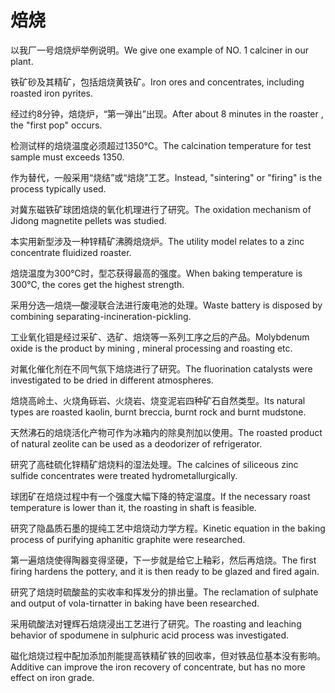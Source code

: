 # 焙烧

<p><span class="chinese">以我厂一号焙烧炉举例说明。</span><span class="english">We give one example of NO. 1 calciner in our plant.</span></p>

<p><span class="chinese">铁矿砂及其精矿，包括焙烧黄铁矿。</span><span class="english">Iron ores and concentrates, including roasted iron pyrites.</span></p>

<p><span class="chinese">经过约8分钟，焙烧炉，“第一弹出”出现。</span><span class="english">After about 8 minutes in the roaster , the "first pop" occurs.</span></p>

<p><span class="chinese">检测试样的焙烧温度必须超过1350℃。</span><span class="english">The calcination temperature for test sample must exceeds 1350.</span></p>

<p><span class="chinese">作为替代，一般采用“烧结”或“焙烧”工艺。</span><span class="english">Instead, "sintering" or "firing" is the process typically used.</span></p>

<p><span class="chinese">对冀东磁铁矿球团焙烧的氧化机理进行了研究。</span><span class="english">The oxidation mechanism of Jidong magnetite pellets was studied.</span></p>

<p><span class="chinese">本实用新型涉及一种锌精矿沸腾焙烧炉。</span><span class="english">The utility model relates to a zinc concentrate fluidized roaster.</span></p>

<p><span class="chinese">焙烧温度为300℃时，型芯获得最高的强度。</span><span class="english">When baking temperature is 300℃, the cores get the highest strength.</span></p>

<p><span class="chinese">采用分选—焙烧—酸浸联合法进行废电池的处理。</span><span class="english">Waste battery is disposed by combining separating-incineration-pickling.</span></p>

<p><span class="chinese">工业氧化钼是经过采矿、选矿、焙烧等一系列工序之后的产品。</span><span class="english">Molybdenum oxide is the product by mining , mineral processing and roasting etc.</span></p>

<p><span class="chinese">对氟化催化剂在不同气氛下焙烧进行了研究。</span><span class="english">The fluorination catalysts were investigated to be dried in different atmospheres.</span></p>

<p><span class="chinese">焙烧高岭土、火烧角砾岩、火烧岩、烧变泥岩四种矿石自然类型。</span><span class="english">Its natural types are roasted kaolin, burnt breccia, burnt rock and burnt mudstone.</span></p>

<p><span class="chinese">天然沸石的焙烧活化产物可作为冰箱内的除臭剂加以使用。</span><span class="english">The roasted product of natural zeolite can be used as a deodorizer of refrigerator.</span></p>

<p><span class="chinese">研究了高硅硫化锌精矿焙烧料的湿法处理。</span><span class="english">The calcines of siliceous zinc sulfide concentrates were treated hydrometallurgically.</span></p>

<p><span class="chinese">球团矿在焙烧过程中有一个强度大幅下降的特定温度。</span><span class="english">If the necessary roast temperature is lower than it, the roasting in shaft is feasible.</span></p>

<p><span class="chinese">研究了隐晶质石墨的提纯工艺中焙烧动力学方程。</span><span class="english">Kinetic equation in the baking process of purifying aphanitic graphite were researched.</span></p>

<p><span class="chinese">第一遍焙烧使得陶器变得坚硬，下一步就是给它上釉彩，然后再焙烧。</span><span class="english">The first firing hardens the pottery, and it is then ready to be glazed and fired again.</span></p>

<p><span class="chinese">研究了焙烧时硫酸盐的实收率和挥发分的排出量。</span><span class="english">The reclamation of sulphate and output of vola-tirnatter in baking have been researched.</span></p>

<p><span class="chinese">采用硫酸法对锂辉石焙烧浸出工艺进行了研究。</span><span class="english">The roasting and leaching behavior of spodumene in sulphuric acid process was investigated.</span></p>

<p><span class="chinese">磁化焙烧过程中配加添加剂能提高铁精矿铁的回收率，但对铁品位基本没有影响。</span><span class="english">Additive can improve the iron recovery of concentrate, but has no more effect on iron grade.</span></p>

